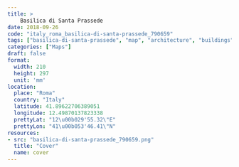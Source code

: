 ```yaml
---
title: > 
    Basilica di Santa Prassede
date: 2018-09-26
code: "italy_roma_basilica-di-santa-prassede_790659"
tags: ["basilica-di-santa-prassede", "map", "architecture", "buildings", "Roma", "Italy"]
categories: ["Maps"]
draft: false
format:
  width: 210
  height: 297
  unit: 'mm'
location:
  place: "Roma"
  country: "Italy"
  latitude: 41.89622706389051
  longitude: 12.49870137823338
  prettyLat: "12\u00b029'55.32\"E"
  prettyLon: "41\u00b053'46.41\"N"
resources:
- src: "basilica-di-santa-prassede_790659.png"
  title: "Cover"
  name: cover
---
```


